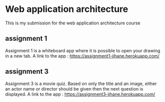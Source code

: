 # Web application architecture
This is my submission for the web application architecture course
## assignment 1
Assignment 1 is a whiteboard app  where it is possible to open your drawing in a new tab. A link to the app : 
https://assignment1-jihane.herokuapp.com/

## assignment 3 
Assignment 3 is a movie quiz. Based on only the title and an image, either an actor name or director should be given then the next question is displayed.
A link to the app  : 
https://assignment3-jihane.herokuapp.com/




